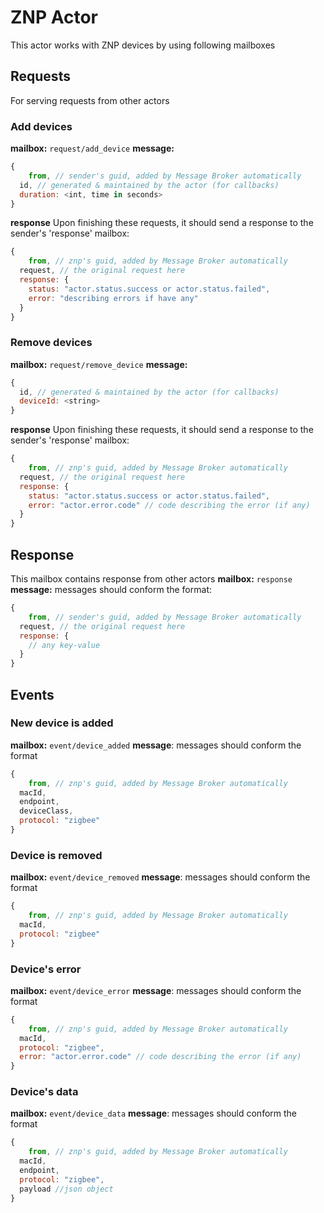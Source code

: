 ZNP Actor
=======================

This actor works with ZNP devices by using following mailboxes

## Requests
For serving requests from other actors
### Add devices
**mailbox:** `request/add_device`
**message:**
```javascript
{
	from, // sender's guid, added by Message Broker automatically  
  id, // generated & maintained by the actor (for callbacks)
  duration: <int, time in seconds>
}
```
**response**
Upon finishing these requests, it should send a response to the sender's 'response' mailbox:
```js
{
	from, // znp's guid, added by Message Broker automatically
  request, // the original request here
  response: {
    status: "actor.status.success or actor.status.failed",
    error: "describing errors if have any"
  }
}
```
### Remove devices
**mailbox:** `request/remove_device`
**message:**
```javascript
{
  id, // generated & maintained by the actor (for callbacks)  
  deviceId: <string>
}
```
**response**
Upon finishing these requests, it should send a response to the sender's 'response' mailbox:
```js
{
	from, // znp's guid, added by Message Broker automatically
  request, // the original request here
  response: {
    status: "actor.status.success or actor.status.failed",
    error: "actor.error.code" // code describing the error (if any)
  }
}
```
## Response
This mailbox contains response from other actors
**mailbox:** `response`
**message:**  messages should conform the format:
```js
{
	from, // sender's guid, added by Message Broker automatically
  request, // the original request here
  response: {
    // any key-value
  }
}
```
## Events
### New device is added
**mailbox:** `event/device_added`
**message**: messages should conform the format
```js
{
	from, // znp's guid, added by Message Broker automatically
  macId,
  endpoint,
  deviceClass,
  protocol: "zigbee"
}
```
### Device is removed
**mailbox:** `event/device_removed`
**message**: messages should conform the format
```js
{
	from, // znp's guid, added by Message Broker automatically
  macId,
  protocol: "zigbee"
}
```
### Device's error
**mailbox:** `event/device_error`
**message**: messages should conform the format
```js
{
	from, // znp's guid, added by Message Broker automatically
  macId,
  protocol: "zigbee",
  error: "actor.error.code" // code describing the error (if any)  
}
```
### Device's data
**mailbox:** `event/device_data`
**message**: messages should conform the format
```js
{
	from, // znp's guid, added by Message Broker automatically
  macId,
  endpoint,
  protocol: "zigbee",
  payload //json object
}
```
